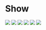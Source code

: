 # Show

  
<image src="LibrarySystem_Servlet/image/0d2410af27bd537ad7070dce0d518584.png">
  
<image src="LibrarySystem_Servlet/image/0d2410af27bd537ad7070dce0d518584.png">
  
<image src="LibrarySystem_Servlet/image/0d2410af27bd537ad7070dce0d518584.png">
  
<image src="LibrarySystem_Servlet/image/d34310360605190217a7e3f5f0aede5b.png">
  
<image src="LibrarySystem_Servlet/image/0d2410af27bd537ad7070dce0d518584.png">
<image src="LibrarySystem_Servlet/image/8e02e591baa3de4bcdfab80ce1793422.png">
